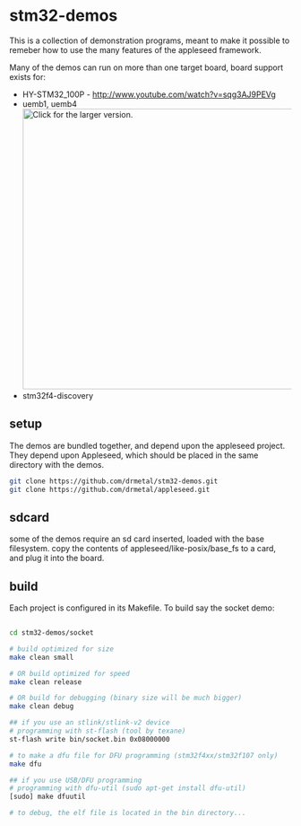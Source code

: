 stm32-demos
===========

This is a collection of demonstration programs, meant to make it possible to remeber how to use the many features of the appleseed framework.

Many of the demos can run on more than one target board, board support exists for:

 - HY-STM32_100P - http://www.youtube.com/watch?v=sqg3AJ9PEVg
 - uemb1, uemb4
 	<a href="https://drive.google.com/uc?export=view&id=0B1Zk1jXs2BXaS2JqOW43dU5PT00"><img src="https://drive.google.com/uc?export=view&id=0B1Zk1jXs2BXaS2JqOW43dU5PT00" style="width: 500px; max-width: 100%; height: auto" title="Click for the larger version." /></a>
 - stm32f4-discovery
 

setup
-----

The demos are bundled together, and depend upon the appleseed project. They depend upon Appleseed, which should be placed in the same directory with the demos.

```bash
git clone https://github.com/drmetal/stm32-demos.git
git clone https://github.com/drmetal/appleseed.git
```

sdcard
------

some of the demos require an sd card inserted, loaded with the base filesystem.
copy the contents of appleseed/like-posix/base_fs to a card, and plug it into the board.

build
-----
  
Each project is configured in its Makefile. To build say the socket demo:

``` bash 
	
cd stm32-demos/socket

# build optimized for size
make clean small

# OR build optimized for speed
make clean release

# OR build for debugging (binary size will be much bigger)
make clean debug

## if you use an stlink/stlink-v2 device
# programming with st-flash (tool by texane)
st-flash write bin/socket.bin 0x08000000

# to make a dfu file for DFU programming (stm32f4xx/stm32f107 only)
make dfu

## if you use USB/DFU programming
# programming with dfu-util (sudo apt-get install dfu-util)
[sudo] make dfuutil

# to debug, the elf file is located in the bin directory...

```



